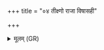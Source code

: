 +++
title = "०४ तीक्ष्णो राजा विषासही"

+++
<details><summary>मूलम् (GR)</summary>

तीक्ष्णो राजा विषासही  
रक्षोहा विश्वचर्षणिः ।  
तेजो देवानां बलम् उग्रम् एतत्  
तं ते बध्नामि जरसे स्वस्तये ॥
</details>